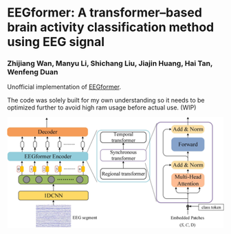 # EEGformer: A transformer–based brain activity classification method using EEG signal
### Zhijiang Wan, Manyu Li, Shichang Liu, Jiajin Huang, Hai Tan, Wenfeng Duan
Unofficial implementation of [EEGformer](https://doi.org/10.3389/fnins.2023.1148855). 

The code was solely built for my own understanding so it needs to be optimized further to avoid high ram usage before actual use. (WIP)

![Alt text](resources/fnins-17-1148855-g002.jpg)
